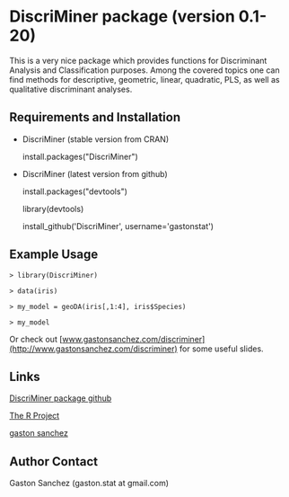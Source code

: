 DiscriMiner package (version 0.1-20)
============================

This is a very nice package which provides functions for Discriminant Analysis and Classification purposes. Among the covered topics one can find methods for descriptive, geometric, linear, quadratic, PLS, as well as qualitative discriminant analyses.

Requirements and Installation
-----------------------------
*  DiscriMiner (stable version from CRAN)

   install.packages("DiscriMiner")

*  DiscriMiner (latest version from github)

   install.packages("devtools") 

   library(devtools)
   
   install_github('DiscriMiner',  username='gastonstat')


Example Usage
-------------
    > library(DiscriMiner)

    > data(iris)

    > my_model = geoDA(iris[,1:4], iris$Species)

    > my_model


Or check out [www.gastonsanchez.com/discriminer](http://www.gastonsanchez.com/discriminer) for some useful slides.

Links
-----
[DiscriMiner package github](http://github.com/gastonstat/DiscriMiner)

[The R Project](http://www.r-project.org/)

[gaston sanchez](http://www.gastonsanchez.com)


Author Contact
--------------
Gaston Sanchez (gaston.stat at gmail.com)
